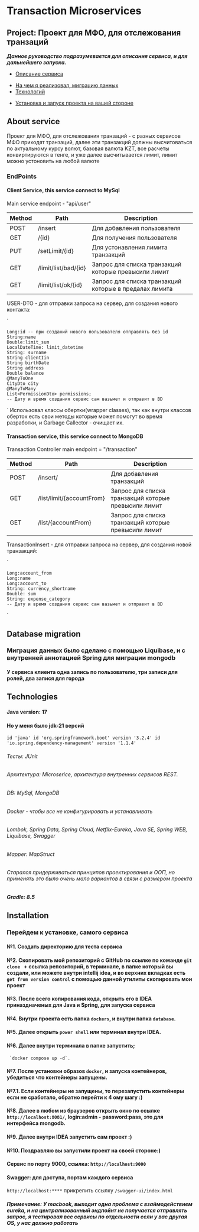 # Transaction Microservices

## Project: Проект для МФО, для отслежования транзаций

***Данное руководство подразумевается для описания сервиса, и для дальнейшего запуска.***

- [Описание сервиса](#about-service)
* [На чем я реализовал, миграцию данных](#database-migration)
* [Технологий](#technologies)
+ [Установка и запуск проекта на вашей стороне](#installation)


## About service

Проект для МФО, для отслежования транзаций - с разных сервисов МФО приходят транзаций, далее эти транзакций должны высчитоваться по актуальному курсу волют,
базовая валюта KZT, все расчеты конвиртируются в тенге, и уже далее высчитывается лимит, лимит можно устоновить на любой валюте

### EndPoints

#### Client Service, this service connect to MySql

Main service endpoint - "api/user"

| Method | Path                 | Description                                                           |
|--------|----------------------|-----------------------------------------------------------------------|
| POST   | /insert              | Для добавления пользователя                                           |
| GET    | /{id}                | Для получения пользователя                                            |
| PUT    | /setLimit/{id}       | Для устонавления лимита транзакций                                    |
| GET    | /limit/list/bad/{id} | Запрос для списка транзакций которые превысили лимит                  |
| GET    | /limit/list/ok/{id}  | Запрос для списка транзакций которые в предалах лимита                |

USER-DTO - для отправки запроса на сервер, для создания нового контакта:

`

    Long:id -- при созданий нового пользователя отправлять без id 
    String:name
    Double:limit_sum
    LocalDateTime: limit_datetime
    String: surname
    String clientIin
    String birthDate
    String address
    Double balance
    @ManyToOne
    CityDto city
    @ManyToMany
    List<PermissionDto> permissions;
    -- Дату и время создания сервис сам вазьмет и отправит в BD
`
Использовал классы обертки(wrapper classes), так как внутри классов оберток есть свои методы которые может помогут во время разработки, и Garbage Callector - очищает их.


#### Transaction service, this service connect to MongoDB

Transaction Controller main endpoint = "/transaction"

| Method | Path                     | Description                                                               |
|--------|--------------------------|---------------------------------------------------------------------------|
| POST   | /insert/                 | Для добавления транзакций                                                 |
| GET    | /list/limit/{accountFrom}| Запрос для списка транзакций которые превысили лимит                      |
| GET    | /list/{accountFrom}      | Запрос для списка транзакций которые превысили лимит                      |

TransactionInsert - для отправки запроса на сервер, для создания новой транзакций:

`

    Long:account_from
    Long:name
    Long:account_to
    String: currency_shortname
    Double: sum
    String: expense_category
    -- Дату и время создания сервис сам вазьмет и отправит в BD
`


## Database migration

### Миграция данных было сделано с помощью Liquibase, и с внутренней аннотацией Spring для миграции mongodb
#### У сервиса клиента одна запись по пользователю, три записи для ролей, два запися для города


## Technologies

#### Java version: 17

#### Но у меня было jdk-21 версий

`
id 'java'
    id 'org.springframework.boot' version '3.2.4'
    id 'io.spring.dependency-management' version '1.1.4'
`

###### Тесты: JUnit

###### Архитектура: Microserice, архитектура внутренних сервисов REST.

###### DB: MySql, MongoDB

###### Docker - чтобы все не конфигурировать и устанавливать

###### Lombok, Spring Data, Spring Cloud, Netflix-Eureka, Java SE, Spring WEB, Liquibase, Swagger

###### Mapper: MapStruct

###### Старался придерживаться принципов проектирования и ООП, но применять это было очень мало вариантов в связи с размером проекта

##### Gradle: 8.5



## Installation

### Перейдем к установке, самого сервиса

#### №1. Создать директорию для теста сервиса
#### №2. Скопировать мой репозиторий с GitHub по ссылке по команде `git clone ` + ссылка репозиторий, в терминале, в папке который вы создали, или можете внутри intellij idea, и во верхних вкладках есть `get from version control` с помощью данной утилиты скопировать мои проект
#### №3. После всего копирования кода, открыть его в IDEA приназдначеных для Java и Spring, для запуска сервиса
#### №4. Внутри проекта есть папка `dockers`, и внутри папка `database`.
#### №5. Далее открыть `power shell` или терминал внутри IDEA.
#### №6. Далее внутри терминала в папке запустить;
     `docker compose up -d`.
#### №7. После установки образов `docker`, и запуска контейнеров, убедиться что контейнеры запущены.
#### №7.1. Если контейнеры не запущены, то перезапустить контейнеры если не сработало, обратно перейти к 4 ому шагу :)
#### №8. Далее в любом из браузеров открыть окно по ссылке `http://localhost:8081/`, login:admin - password:pass, это для интерфейса mongodb.
#### №9. Далее внутри IDEA запустить сам проект :)
#### №10. Поздравляю вы запустили проект на своей стороне:)

#### Сервис по порту 9000, ссылка: `http://localhost:9000`
#### Swagger: для доступа, портам каждого сервиса 
`http://localhost:****` прикрепить ссылку
`/swagger-ui/index.html`
##### Примечание: У macbook, выходит одна проблема с взаймодействием eureka, и на централизованный эндпойнт не получается отправлять запрос, я тестировал все сервисы по отдельности если у вас другая OS, у нас должно работать






